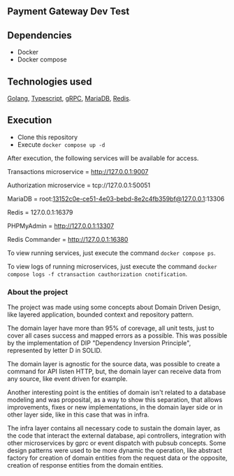 ## Payment Gateway Dev Test

## Dependencies

* Docker
* Docker compose

## Technologies used

[Golang](https://go.dev), [Typescript](https://www.typescriptlang.org), [gRPC](https://grpc.io/), [MariaDB](https://mariadb.org), [Redis](https://redis.io).

## Execution

* Clone this repository
* Execute `docker compose up -d`

After execution, the following services will be available for access.

Transactions microservice = http://127.0.0.1:9007

Authorization microservice = tcp://127.0.0.1:50051

MariaDB = root:13152c0e-ce51-4e03-bebd-8e2c4fb359bf@127.0.0.1:13306

Redis = 127.0.0.1:16379

PHPMyAdmin = http://127.0.0.1:13307

Redis Commander = http://127.0.0.1:16380

To view running services, just execute the command `docker compose ps`.

To view logs of running microservices, just execute the command `docker compose logs -f ctransaction cauthorization cnotification`.

### About the project

The project was made using some concepts about Domain Driven Design, like layered application, bounded context and repository pattern.

The domain layer have more than 95% of corevage, all unit tests, just to cover all cases success and mapped errors as a possible. This was possible by the implementation of DIP "Dependency Inversion Principle", represented by letter D in SOLID.

The domain layer is agnostic for the source data, was possible to create a command for API listen HTTP, but, the domain layer can receive data from any source, like event driven for example.

Another interesting point is the entities of domain isn't related to a database modeling and was proposital, as a way to show this separation, that allows improvements, fixes or new implementations, in the domain layer side or in other layer side, like in this case that was in infra.

The infra layer contains all necessary code to sustain the domain layer, as the code that interact the external database, api controllers, integration with other microservices by gprc or event dispatch with pubsub concepts. Some design patterns were used to be more dynamic the operation, like abstract factory for creation of domain entities from the request data or the opposite, creation of response entities from the domain entities.

